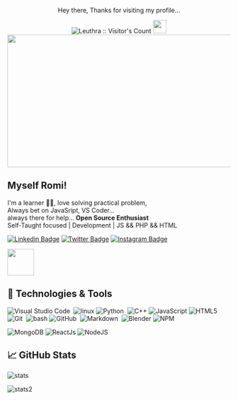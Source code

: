 <p align="center">
Hey there, Thanks for visiting my profile... 
<p align="center">
<img src="https://profile-counter.glitch.me/{Leuthra}/count.svg" alt="Leuthra :: Visitor's Count" />
<img src="https://raw.githubusercontent.com/MartinHeinz/MartinHeinz/master/wave.gif" width="30px" height="30px">

<img src="https://i.pinimg.com/originals/f8/07/8d/f8078d53126c8662b86f41287a7d806b.gif" width="5000px" height="300px">

<p align="center">
        <h2 > Myself Romi! </h2>
  <p>
    I'm a learner 🐱‍👤, love solving practical problem, <br> Always bet on JavaSript, VS Coder... <br> always there for help... <strong>Open Source Enthusiast</strong> <br> Self-Taught focused | Development | JS && PHP && HTML
</p>
</p>

[![Linkedin Badge](https://img.shields.io/badge/-LinkedIn-0e76a8?style=flat-square&logo=Linkedin&logoColor=white)](https://www.linkedin.com/in/romidev/)
[![Twitter Badge](https://img.shields.io/badge/WhatsApp-25D366?style=flat-square&logo=whatsapp&logoColor=white)](https://wa.me/6289638023602)
[![Instagram Badge](https://img.shields.io/badge/-Instagram-e4405f?style=flat-square&logo=Instagram&logoColor=white)](https://www.instagram.com/romi_muh05/)

<img align="" src = "https://user-images.githubusercontent.com/66258652/133882911-1c2e5b1f-01b3-438f-83cb-7256e912f655.gif" width="60" height="60"/>

## 🔧 Technologies & Tools

![Visual Studio Code](https://img.shields.io/badge/-Visual%20Studio%20Code-05122A?style=flat&logo=visual-studio-code&logoColor=007ACC)&nbsp;
![linux](https://img.shields.io/badge/OS-Linux-informational?style=flat&logo=linux&logoColor=white&color=2bbc8a)
![Python](https://img.shields.io/badge/-Python-05122A?style=flat&logo=python)&nbsp;
![C++](https://img.shields.io/badge/c++-%2300599C.svg?style=flat&logo=c%2B%2B&logoColor=white)
![JavaScript](https://img.shields.io/badge/javascript-%23323330.svg?style=flat&logo=javascript&logoColor=%23F7DF1E)
![HTML5](https://img.shields.io/badge/html5-%23E34F26.svg?style=flat&logo=html5&logoColor=white)
![Git](https://img.shields.io/badge/-Git-05122A?style=flat&logo=git)&nbsp;
![bash](https://img.shields.io/badge/Shell-Bash-informational?style=flat&logo=gnu-bash&logoColor=white&color=2bbc8a)
![GitHub](https://img.shields.io/badge/-GitHub-05122A?style=flat&logo=github)&nbsp;
![Markdown](https://img.shields.io/badge/-Markdown-05122A?style=flat&logo=markdown)&nbsp;
![Blender](https://img.shields.io/badge/blender-%23F5792A.svg?style=flat&logo=blender&logoColor=white)
![NPM](https://img.shields.io/badge/NPM-%23000000.svg?style=flat&logo=npm&logoColor=white)

![MongoDB](https://img.shields.io/badge/MongoDB-%234ea94b.svg?style=flat&logo=mongodb&logoColor=white)
![ReactJs](https://img.shields.io/badge/react-%2320232a.svg?style=flat&logo=react&logoColor=%2361DAFB)
![NodeJS](https://img.shields.io/badge/node.js-6DA55F?style=flat&logo=node.js&logoColor=white)

## 📈 GitHub Stats

![stats](https://github-readme-stats.vercel.app/api?username=Leuthra&show_icons=true&title_color=ffffff&text_color=c9cacc&icon_color=4AB197&bg_color=1A2B34) 

![stats2](https://github-readme-stats.vercel.app/api/top-langs/?username=Leuthra&exclude_repo=KNN-Image-Classification&show_icons=true&hide_border=true&layout=compact&langs_count=8&&title_color=ffffff&text_color=c9cacc&icon_color=4AB197&bg_color=1A2B34)
